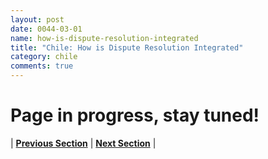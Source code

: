 ```yaml
---
layout: post
date: 0044-03-01
name: how-is-dispute-resolution-integrated
title: "Chile: How is Dispute Resolution Integrated"
category: chile
comments: true
---
```


# Page in progress, stay tuned!



| **[Previous Section](https://neo-project.github.io/global-blockchain-compliance-hub//chile/chile-smart-contracts.html)** | **[Next Section]( https://neo-project.github.io/global-blockchain-compliance-hub//chile/chile-nullify-smart-contracts.html)** |
